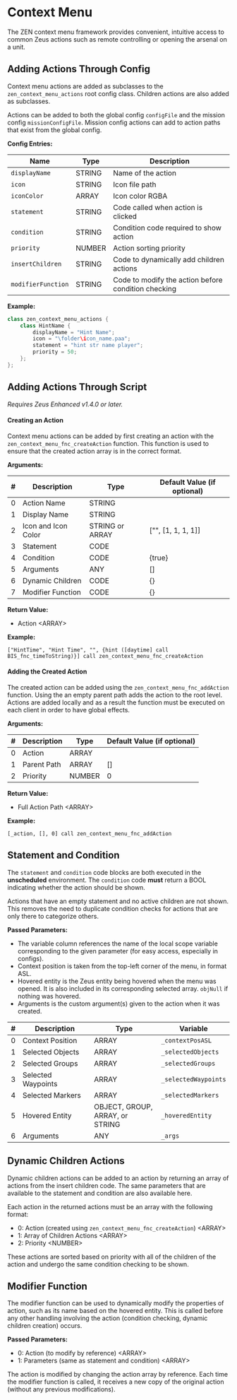 # Context Menu

The ZEN context menu framework provides convenient, intuitive access to common Zeus actions such as remote controlling or opening the arsenal on a unit.

## Adding Actions Through Config

Context menu actions are added as subclasses to the `zen_context_menu_actions` root config class.
Children actions are also added as subclasses.

Actions can be added to both the global config `configFile` and the mission config `missionConfigFile`.
Mission config actions can add to action paths that exist from the global config.

**Config Entries:**

Name | Type | Description
---- | ---- | -----------
`displayName` | STRING | Name of the action
`icon` | STRING | Icon file path
`iconColor` | ARRAY | Icon color RGBA
`statement` | STRING | Code called when action is clicked
`condition` | STRING | Condition code required to show action
`priority` | NUMBER | Action sorting priority
`insertChildren` | STRING | Code to dynamically add children actions
`modifierFunction` | STRING | Code to modify the action before condition checking

**Example:**

```cpp
class zen_context_menu_actions {
    class HintName {
        displayName = "Hint Name";
        icon = "\folder\icon_name.paa";
        statement = "hint str name player";
        priority = 50;
    };  
};
```

## Adding Actions Through Script

_Requires Zeus Enhanced v1.4.0 or later._

#### Creating an Action

Context menu actions can be added by first creating an action with the `zen_context_menu_fnc_createAction` function.
This function is used to ensure that the created action array is in the correct format.

**Arguments:**

 \#   | Description | Type | Default Value (if optional)
:---: | ----------- | ---- | ---------------------------
0 | Action Name | STRING |
1 | Display Name | STRING |
2 | Icon and Icon Color | STRING or ARRAY | ["", [1, 1, 1, 1]]
3 | Statement | CODE |
4 | Condition | CODE | {true}
5 | Arguments | ANY | []
6 | Dynamic Children | CODE | {}
7 | Modifier Function | CODE | {}

**Return Value:**

- Action &lt;ARRAY&gt;

**Example:**

```clike
["HintTime", "Hint Time", "", {hint ([daytime] call BIS_fnc_timeToString)}] call zen_context_menu_fnc_createAction
```

#### Adding the Created Action

The created action can be added using the `zen_context_menu_fnc_addAction` function.
Using the an empty parent path adds the action to the root level.
Actions are added locally and as a result the function must be executed on each client in order to have global effects.

**Arguments:**

 \#   | Description | Type | Default Value (if optional)
:---: | ----------- | ---- | ---------------------------
0 | Action | ARRAY
1 | Parent Path | ARRAY | []
2 | Priority | NUMBER | 0

**Return Value:**

- Full Action Path &lt;ARRAY&gt;

**Example:**

```clike
[_action, [], 0] call zen_context_menu_fnc_addAction
```

## Statement and Condition

The `statement` and `condition` code blocks are both executed in the **unscheduled** environment.
The `condition` code **must** return a BOOL indicating whether the action should be shown.

Actions that have an empty statement and no active children are not shown.
This removes the need to duplicate condition checks for actions that are only there to categorize others.

**Passed Parameters:**

- The variable column references the name of the local scope variable corresponding to the given parameter (for easy access, especially in configs).
- Context position is taken from the top-left corner of the menu, in format ASL.
- Hovered entity is the Zeus entity being hovered when the menu was opened. It is also included in its corresponding selected array. `objNull` if nothing was hovered.
- Arguments is the custom argument(s) given to the action when it was created.


 \#   | Description | Type | Variable
:---: | ----------- | ---- | --------
0 | Context Position | ARRAY | `_contextPosASL`
1 | Selected Objects | ARRAY | `_selectedObjects`
2 | Selected Groups | ARRAY | `_selectedGroups`
3 | Selected Waypoints | ARRAY | `_selectedWaypoints`
4 | Selected Markers | ARRAY | `_selectedMarkers`
5 | Hovered Entity | OBJECT, GROUP,<br/>ARRAY, or STRING | `_hoveredEntity`
6 | Arguments | ANY | `_args`

## Dynamic Children Actions

Dynamic children actions can be added to an action by returning an array of actions from the insert children code.
The same parameters that are available to the statement and condition are also available here.

Each action in the returned actions must be an array with the following format:

- 0: Action (created using `zen_context_menu_fnc_createAction`) &lt;ARRAY&gt;
- 1: Array of Children Actions &lt;ARRAY&gt;
- 2: Priority &lt;NUMBER&gt;

These actions are sorted based on priority with all of the children of the action and undergo the same condition checking to be shown.

## Modifier Function

The modifier function can be used to dynamically modify the properties of action, such as its name based on the hovered entity.
This is called before any other handling involving the action (condition checking, dynamic children creation) occurs.

**Passed Parameters:**

- 0: Action (to modify by reference) &lt;ARRAY&gt;
- 1: Parameters (same as statement and condition) &lt;ARRAY&gt;

The action is modified by changing the action array by reference.
Each time the modifier function is called, it receives a new copy of the original action (without any previous modifications).
